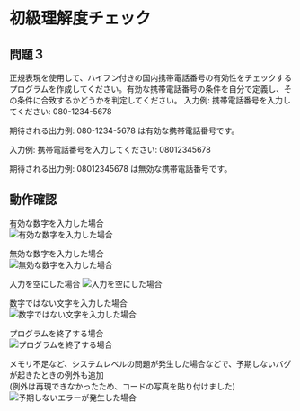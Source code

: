 # 初級理解度チェック
## 問題３
正規表現を使用して、ハイフン付きの国内携帯電話番号の有効性をチェックするプログラムを作成してください。有効な携帯電話番号の条件を自分で定義し、その条件に合致するかどうかを判定してください。
入力例:
    携帯電話番号を入力してください: 080-1234-5678

期待される出力例:
    080-1234-5678 は有効な携帯電話番号です。

入力例:
    携帯電話番号を入力してください: 08012345678

期待される出力例:
    08012345678 は無効な携帯電話番号です。

## 動作確認
有効な数字を入力した場合  
![有効な数字を入力した場合](https://github.com/user-attachments/assets/c521f543-649b-44e5-abfb-334a094b5cc4)
  
無効な数字を入力した場合  
![無効な数字を入力した場合](https://github.com/user-attachments/assets/0e43687b-2c01-4f74-90c8-9f280f34a1ea)
  
入力を空にした場合
![入力を空にした場合](https://github.com/user-attachments/assets/b4b498e1-b653-44b9-9a1b-61194247f796)
  
数字ではない文字を入力した場合  
![数字ではない文字を入力した場合](https://github.com/user-attachments/assets/d7803d43-b6a1-4a2b-939d-486361da5e89)
  
プログラムを終了する場合  
![プログラムを終了する場合](https://github.com/user-attachments/assets/40713f41-5498-487a-9de1-4727c89a0abd)
  
メモリ不足など、システムレベルの問題が発生した場合などで、予期しないバグが起きたときの例外も追加  
(例外は再現できなかったため、コードの写真を貼り付けました)  
![予期しないエラーが発生した場合](https://github.com/user-attachments/assets/a431b64a-a991-4593-92dd-37c7a5df9e29)
